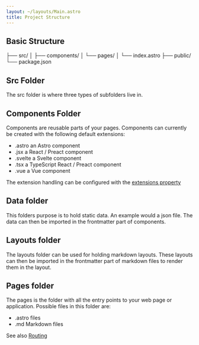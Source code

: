 ```yaml
---
layout: ~/layouts/Main.astro
title: Project Structure
---
```


## Basic Structure

├── src/
│   ├── components/
│   └── pages/
│       └── index.astro
├── public/
└── package.json

## Src Folder

The src folder is where three types of subfolders live in.

## Components Folder

Components are reusable parts of your pages.
Components can currently be created with the following default extensions:
- .astro an Astro component
- .jsx a React / Preact component
- .svelte a Svelte component
- .tsx a TypeScript React / Preact component
- .vue a Vue component

The extension handling can be configured with the [extensions property](https://6c2de08d-66d6-482f-9f8d-a61627d40e28.vscode-webview-test.com/vscode-resource/file///Users/jan-martinfruehwacht/Dendron/personal/technology/tech.astro.documentation.config.md)

## Data folder
This folders purpose is to hold static data.
An example would a json file.
The data can then be imported in the frontmatter part of components.

## Layouts folder
The layouts folder can be used for holding markdown layouts. These layouts can then be imported in the frontmatter part of markdown files to render them in the layout.

## Pages folder
The pages is the folder with all the entry points to your web page or application. Possible files in this folder are:
- .astro files
- .md Markdown files
  
See also [Routing](https://6c2de08d-66d6-482f-9f8d-a61627d40e28.vscode-webview-test.com/vscode-resource/file///Users/jan-martinfruehwacht/Dendron/personal/technology/tech.astro.documentation.routing.md)

